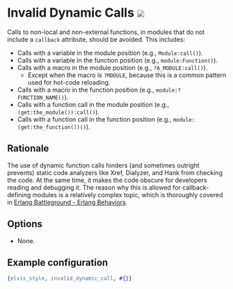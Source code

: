 # Invalid Dynamic Calls ![](https://img.shields.io/badge/BEAM-yes-orange)

Calls to non-local and non-external functions, in modules that do not include a `callback`
attribute, should be avoided. This includes:

- Calls with a variable in the module position (e.g., `Module:call()`).
- Calls with a variable in the function position (e.g., `module:Function()`).
- Calls with a macro in the module position (e.g., `?A_MODULE:call()`).
  - Except when the macro is `?MDOULE`, because this is a common pattern used for hot-code reloading.
- Calls with a macro in the function position (e.g., `module:?FUNCTION_NAME()`).
- Calls with a function call in the module position (e.g., `(get:the_module()):call()`).
- Calls with a function call in the function position (e.g., `module:(get:the_function())()`).

## Rationale

The use of dynamic function calls hinders (and sometimes outright prevents) static code analyzers
like Xref, Dialyzer, and Hank from checking the code. At the same time, it makes the code obscure
for developers reading and debugging it.
The reason why this is allowed for callback-defining modules is a relatively complex topic,
which is thoroughly covered in
[Erlang Battleground - Erlang Behaviors](https://medium.com/erlang-battleground/erlang-behaviors-4348e89351ff).

## Options

- None.

## Example configuration

```erlang
{elvis_style, invalid_dynamic_call, #{}}
```
